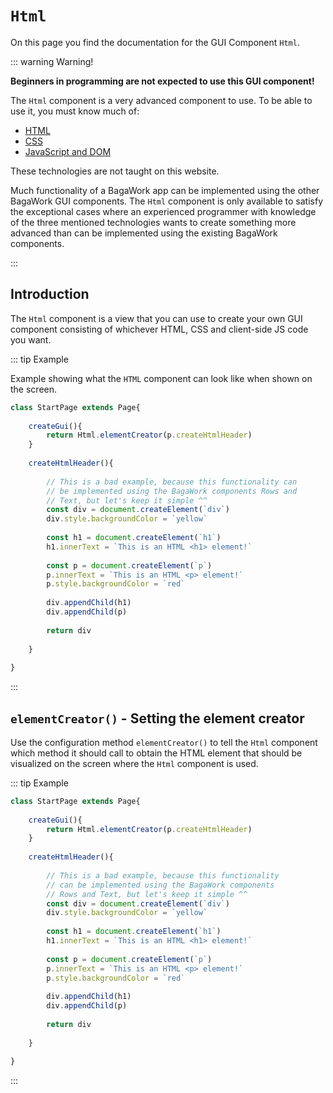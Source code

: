 <script>
	import ViewApp from '$lib/ViewApp.svelte'
</script>

# `Html`
On this page you find the documentation for the GUI Component `Html`.

::: warning Warning!

**Beginners in programming are not expected to use this GUI component!**

The `Html` component is a very advanced component to use. To be able to use it, you must know much of:

* [HTML](https://developer.mozilla.org/en-US/docs/Learn/HTML)
* [CSS](https://developer.mozilla.org/en-US/docs/Learn/CSS)
* [JavaScript and DOM](https://developer.mozilla.org/en-US/docs/Web/API/Document_Object_Model/Introduction)

These technologies are not taught on this website.

Much functionality of a BagaWork app can be implemented using the other BagaWork GUI components. The `Html` component is only available to satisfy the exceptional cases where an experienced programmer with knowledge of the three mentioned technologies wants to create something more advanced than can be implemented using the existing BagaWork components.

:::




## Introduction
The `Html` component is a view that you can use to create your own GUI component consisting of whichever HTML, CSS and client-side JS code you want.



::: tip Example

Example showing what the `HTML` component can look like when shown on the screen.

```js baga-show
class StartPage extends Page{
	
	createGui(){
		return Html.elementCreator(p.createHtmlHeader)
	}
	
	createHtmlHeader(){
		
		// This is a bad example, because this functionality can
		// be implemented using the BagaWork components Rows and
		// Text, but let's keep it simple ^^
		const div = document.createElement(`div`)
		div.style.backgroundColor = `yellow`
		
		const h1 = document.createElement(`h1`)
		h1.innerText = `This is an HTML <h1> element!`
		
		const p = document.createElement(`p`)
		p.innerText = `This is an HTML <p> element!`
		p.style.backgroundColor = `red`
		
		div.appendChild(h1)
		div.appendChild(p)
		
		return div
		
	}
	
}
```

:::



## `elementCreator()` - Setting the element creator
Use the configuration method `elementCreator()` to tell the `Html` component which method it should call to obtain the HTML element that should be visualized on the screen where the `Html` component is used.

::: tip Example

```js baga-show-editor-code
class StartPage extends Page{
	
	createGui(){
		return Html.elementCreator(p.createHtmlHeader)
	}
	
	createHtmlHeader(){
		
		// This is a bad example, because this functionality
		// can be implemented using the BagaWork components
		// Rows and Text, but let's keep it simple ^^
		const div = document.createElement(`div`)
		div.style.backgroundColor = `yellow`
		
		const h1 = document.createElement(`h1`)
		h1.innerText = `This is an HTML <h1> element!`
		
		const p = document.createElement(`p`)
		p.innerText = `This is an HTML <p> element!`
		p.style.backgroundColor = `red`
		
		div.appendChild(h1)
		div.appendChild(p)
		
		return div
		
	}
	
}
```

:::